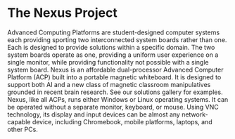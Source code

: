 # The Nexus Project
Advanced Computing Platforms are student-designed computer systems each providing sporting two interconnected system boards rather than one. Each is designed to provide solutions within a specific domain. The two system boards operate as one, providing a uniform user experience on a single monitor, while providing functionality not possible with a single system board. 
Nexus is an affordable dual-processor Advanced Computer Platform (ACP) built into a portable magnetic whiteboard.  It is designed to support both AI and a new class of magnetic classroom manipulatives grounded in recent brain research.  See our solutions gallery for examples. 
Nexus, like all ACPs, runs either Windows or Linux operating systems.  It can be operated without a separate monitor, keyboard, or mouse.  Using VNC technology, its display and input devices can be almost any network-capable device, including Chromebook, mobile platforms, laptops, and other PCs.
